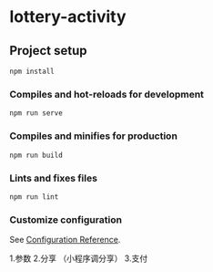 <!--
 * @Author: hxz
 * @Date: 2021-04-26 13:59:45
 * @LastEditors: hxz
 * @LastEditTime: 2021-04-30 19:09:14
 * @Description:
-->

# lottery-activity

## Project setup

```
npm install
```

### Compiles and hot-reloads for development

```
npm run serve
```

### Compiles and minifies for production

```
npm run build
```

### Lints and fixes files

```
npm run lint
```

### Customize configuration

See [Configuration Reference](https://cli.vuejs.org/config/).

1.参数 2.分享 （小程序调分享） 3.支付
